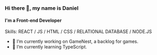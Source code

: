 ### Hi there 👋, my name is Daniel
#### I'm a Front-end Developer

Skills: REACT / JS / HTML / CSS / RELATIONAL DATABASE / NODE.JS

- 🔭 I’m currently working on GameNest, a backlog for games. 
- 🌱 I’m currently learning TypeScript. 
